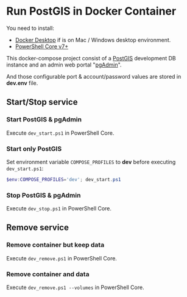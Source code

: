 # Run PostGIS in Docker Container

You need to install:

* [Docker Desktop](https://www.docker.com/products/docker-desktop) if is on Mac / Windows desktop environment.
* [PowerShell Core v7+](https://github.com/PowerShell/PowerShell)

This docker-compose project consist of a [PostGIS](https://postgis.net/) development DB instance and an admin web portal "[pgAdmin](https://www.pgadmin.org/)".

And those configurable port & account/password values are stored in **dev.env** file.

## Start/Stop service

### Start PostGIS & pgAdmin

Execute `dev_start.ps1` in PowerShell Core.

### Start only PostGIS

Set environment variable `COMPOSE_PROFILES` to **dev** before executing `dev_start.ps1`:  

```powershell
$env:COMPOSE_PROFILES='dev'; dev_start.ps1
```

### Stop PostGIS & pgAdmin

Execute `dev_stop.ps1` in PowerShell Core.

## Remove service

### Remove container but keep data

Execute `dev_remove.ps1` in PowerShell Core.

### Remove container and data

Execute `dev_remove.ps1 --volumes` in PowerShell Core.
